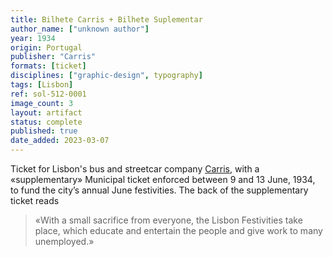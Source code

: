 ```yaml
---
title: Bilhete Carris + Bilhete Suplementar
author_name: ["unknown author"]
year: 1934
origin: Portugal
publisher: "Carris"
formats: [ticket]
disciplines: ["graphic-design", typography]
tags: [Lisbon]
ref: sol-512-0001
image_count: 3
layout: artifact
status: complete
published: true
date_added: 2023-03-07
---
```


Ticket for Lisbon's bus and streetcar company <a class="text cat-link publisher" href="/publishers/Carris/">Carris</a>, with a «supplementary» Municipal ticket enforced between 9 and 13 June, 1934, to fund the city’s annual June festivities. The back of the supplementary ticket reads

<blockquote>
«With a small sacrifice from everyone, the Lisbon Festivities take place, which educate and entertain the people and give work to many unemployed.»
</blockquote>
